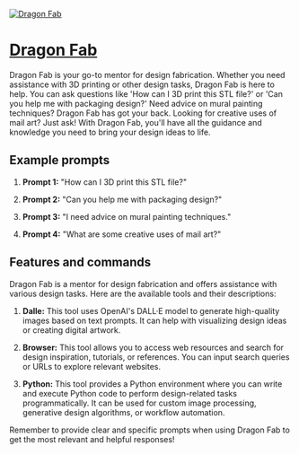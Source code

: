 [![Dragon Fab](https://files.oaiusercontent.com/file-CMy21KHJdpge4Z2ydS6rlPsv?se=2123-10-18T11%3A08%3A05Z&sp=r&sv=2021-08-06&sr=b&rscc=max-age%3D31536000%2C%20immutable&rscd=attachment%3B%20filename%3D15bb6e95-b547-495c-9864-2c38882501a3.png&sig=cgu7eu6t/mS1teWgGTLrvZkSAwSJzDb9lterZ7RDZx4%3D)](https://chat.openai.com/g/g-NuIBBD3zd-dragon-fab)

# [Dragon Fab](https://chat.openai.com/g/g-NuIBBD3zd-dragon-fab)

Dragon Fab is your go-to mentor for design fabrication. Whether you need assistance with 3D printing or other design tasks, Dragon Fab is here to help. You can ask questions like 'How can I 3D print this STL file?' or 'Can you help me with packaging design?' Need advice on mural painting techniques? Dragon Fab has got your back. Looking for creative uses of mail art? Just ask! With Dragon Fab, you'll have all the guidance and knowledge you need to bring your design ideas to life.

## Example prompts

1. **Prompt 1:** "How can I 3D print this STL file?"

2. **Prompt 2:** "Can you help me with packaging design?"

3. **Prompt 3:** "I need advice on mural painting techniques."

4. **Prompt 4:** "What are some creative uses of mail art?"

## Features and commands

Dragon Fab is a mentor for design fabrication and offers assistance with various design tasks. Here are the available tools and their descriptions:

1. **Dalle:** This tool uses OpenAI's DALL·E model to generate high-quality images based on text prompts. It can help with visualizing design ideas or creating digital artwork.

2. **Browser:** This tool allows you to access web resources and search for design inspiration, tutorials, or references. You can input search queries or URLs to explore relevant websites.

3. **Python:** This tool provides a Python environment where you can write and execute Python code to perform design-related tasks programmatically. It can be used for custom image processing, generative design algorithms, or workflow automation.

Remember to provide clear and specific prompts when using Dragon Fab to get the most relevant and helpful responses!